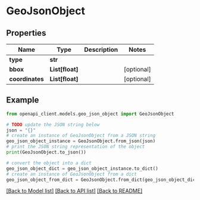 # GeoJsonObject


## Properties

Name | Type | Description | Notes
------------ | ------------- | ------------- | -------------
**type** | **str** |  | 
**bbox** | **List[float]** |  | [optional] 
**coordinates** | **List[float]** |  | [optional] 

## Example

```python
from openapi_client.models.geo_json_object import GeoJsonObject

# TODO update the JSON string below
json = "{}"
# create an instance of GeoJsonObject from a JSON string
geo_json_object_instance = GeoJsonObject.from_json(json)
# print the JSON string representation of the object
print(GeoJsonObject.to_json())

# convert the object into a dict
geo_json_object_dict = geo_json_object_instance.to_dict()
# create an instance of GeoJsonObject from a dict
geo_json_object_from_dict = GeoJsonObject.from_dict(geo_json_object_dict)
```
[[Back to Model list]](../README.md#documentation-for-models) [[Back to API list]](../README.md#documentation-for-api-endpoints) [[Back to README]](../README.md)


